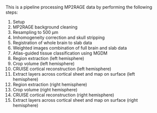 This is a pipeline processing MP2RAGE data by performing the following steps:

01. Setup
02. MP2RAGE background cleaning
03. Resampling to 500 µm
04. Imhomogeneity correction and skull stripping
05. Registration of whole brain to slab data
06. Weighted images combination of full brain and slab data
07. Atlas-guided tissue classification using MGDM
08. Region extraction (left hemisphere) 
09. Crop volume (left hemisphere)
10. CRUISE cortical reconstruction (left hemisphere)
11. Extract layers across cortical sheet and map on surface (left hemisphere)
12. Region extraction (right hemisphere)
13. Crop volume (right hemisphere)
14. CRUISE cortical reconstruction (right hemisphere)
15. Extract layers across cortical sheet and map on surface (right hemisphere)
